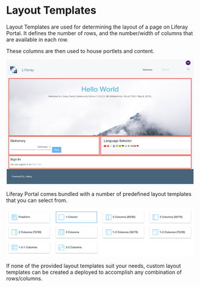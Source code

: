 # Layout Templates

Layout Templates are used for determining the layout of a page on Liferay Portal. It defines the number of rows, and the number/width of columns that are available in each row.

These columns are then used to house portlets and content.

![1-2-1-columns](images/00-introduction_layout-template-1-2-1-columns.png)

Liferay Portal comes bundled with a number of predefined layout templates that you can select from.

![1-2-1-columns](images/00-introduction_bundled-layout-templates.png)

If none of the provided layout templates suit your needs, custom layout templates can be created a deployed to accomplish any combination of rows/columns.

